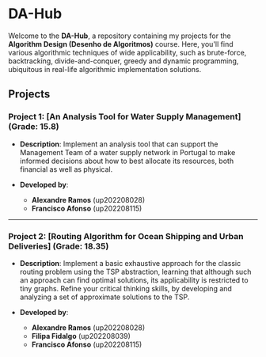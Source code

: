# DA-Hub

Welcome to the **DA-Hub**, a repository containing my projects for the **Algorithm Design (Desenho de Algoritmos)** course. Here, you'll find various algorithmic techniques of wide applicability, such as brute-force, backtracking, divide-and-conquer, greedy and dynamic programming, ubiquitous in real-life algorithmic implementation solutions.

## Projects

### **Project 1: [An Analysis Tool for Water Supply Management]** (Grade: 15.8)
   - **Description**: Implement an analysis tool that can support
the Management Team of a water supply network in Portugal to make informed decisions about how to
best allocate its resources, both financial as well as physical.

   - **Developed by**:
      - **Alexandre Ramos** (up202208028)
      - **Francisco Afonso** (up202208115)

---

### **Project 2: [Routing Algorithm for Ocean Shipping and Urban Deliveries]** (Grade: 18.35)
   - **Description**: Implement a basic exhaustive approach for the classic routing
problem using the TSP abstraction, learning that although such an approach can find
optimal solutions, its applicability is restricted to tiny graphs. Refine your critical thinking
skills, by developing and analyzing a set of approximate solutions to the TSP.

   - **Developed by**:
      - **Alexandre Ramos** (up202208028)
      - **Filipa Fidalgo** (up202208039)
      - **Francisco Afonso** (up202208115)
